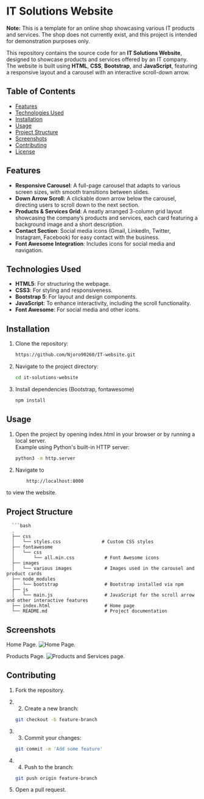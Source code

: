 # IT Solutions Website

**Note:** This is a template for an online shop showcasing various IT products and services. The shop does not currently exist, and this project is intended for demonstration purposes only.

This repository contains the source code for an **IT Solutions Website**, designed to showcase products and services offered by an IT company. The website is built using **HTML**, **CSS**, **Bootstrap**, and **JavaScript**, featuring a responsive layout and a carousel with an interactive scroll-down arrow.

## Table of Contents

- [Features](#features)
- [Technologies Used](#technologies-used)
- [Installation](#installation)
- [Usage](#usage)
- [Project Structure](#project-structure)
- [Screenshots](#screenshots)
- [Contributing](#contributing)
- [License](#license)

## Features

- **Responsive Carousel**: A full-page carousel that adapts to various screen sizes, with smooth transitions between slides.
- **Down Arrow Scroll**: A clickable down arrow below the carousel, directing users to scroll down to the next section.
- **Products & Services Grid**: A neatly arranged 3-column grid layout showcasing the company’s products and services, each card featuring a background image and a short description.
- **Contact Section**: Social media icons (Gmail, LinkedIn, Twitter, Instagram, Facebook) for easy contact with the business.
- **Font Awesome Integration**: Includes icons for social media and navigation.
  
## Technologies Used

- **HTML5**: For structuring the webpage.
- **CSS3**: For styling and responsiveness.
- **Bootstrap 5**: For layout and design components.
- **JavaScript**: To enhance interactivity, including the scroll functionality.
- **Font Awesome**: For social media and other icons.

## Installation

1. Clone the repository: 
   ```bash
   https://github.com/Njoro90260/IT-website.git

2. Navigate to the project directory:

     ```bash
     cd it-solutions-website
    
3. Install dependencies (Bootstrap, fontawesome)

     ```bash
     npm install

  ## Usage
  1. Open the project by opening index.html in your browser or by running a local server.<br/>
      Example using Python's built-in HTTP server:
     ```bash
     python3 -m http.server

2. Navigate to
     ```bash
         http://localhost:8000
 to view the website.

 ## Project Structure

      ```bash
      .
      ├── css
      │   └── styles.css               # Custom CSS styles
      ├── fontawesome
      │   └── css
      │       └── all.min.css           # Font Awesome icons
      ├── images
      │   └── various images            # Images used in the carousel and product cards
      ├── node_modules
      │   └── bootstrap                 # Bootstrap installed via npm
      ├── js
      │   └── main.js                   # JavaScript for the scroll arrow and other interactive features
      ├── index.html                    # Home page
      └── README.md                     # Project documentation


## Screenshots
Home Page.
![Home Page.](https://github.com/user-attachments/assets/5bf1ab98-c960-4acc-ae1e-a3cef9c2ef86)


Products Page.
![Products and Services page.](https://github.com/user-attachments/assets/5a38196e-d54b-4bdd-a771-019a55dd5ab5)



  ## Contributing
1. Fork the repository.
2. 2. Create a new branch:

   ```bash
   git checkout -b feature-branch

3. 3. Commit your changes:

   ```bash
   git commit -m 'Add some feature'

4. 4. Push to the branch:

   ```bash
   git push origin feature-branch

5. Open a pull request.
